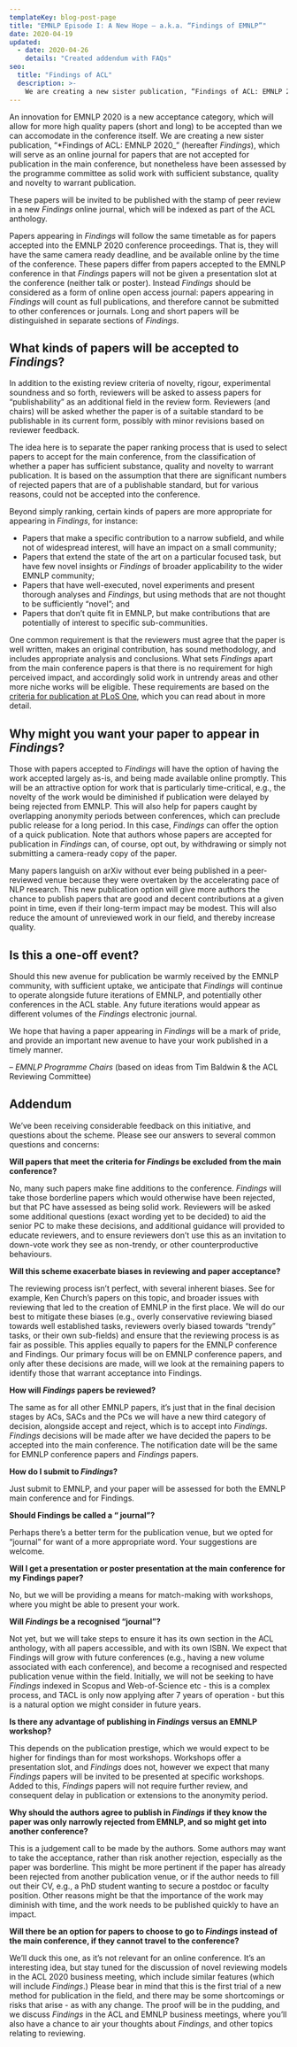 ```yaml
---
templateKey: blog-post-page
title: "EMNLP Episode I: A New Hope – a.k.a. “Findings of EMNLP”"
date: 2020-04-19
updated: 
  - date: 2020-04-26
    details: "Created addendum with FAQs"
seo:
  title: "Findings of ACL"
  description: >- 
    We are creating a new sister publication, “Findings of ACL: EMNLP 2020” (hereafter Findings), which will serve as an online journal for papers that are not accepted for publication in the main conference, but nonetheless have been assessed by the programme committee as solid work with sufficient substance, quality and novelty to warrant publication.
---
```


An innovation for EMNLP 2020 is a new acceptance category, which will allow for more high quality papers (short and long) to be accepted than we can accomodate in the conference itself. We are creating a new sister publication, “*Findings of ACL: EMNLP 2020_” (hereafter _Findings_), which will serve as an online journal for papers that are not accepted for publication in the main conference, but nonetheless have been assessed by the programme committee as solid work with sufficient substance, quality and novelty to warrant publication. 

These papers will be invited to be published with the stamp of peer review in a new _Findings_ online journal, which will be indexed as part of the ACL anthology. 

Papers appearing in _Findings_ will follow the same timetable as for papers accepted into the EMNLP 2020 conference proceedings. That is, they will have the same camera ready deadline, and be available online by the time of the conference. These papers differ from papers accepted to the EMNLP conference in that _Findings_ papers will not be given a presentation slot at the conference (neither talk or poster). Instead _Findings_ should be considered as a form of online open access journal: papers appearing in _Findings_ will count as full publications, and therefore cannot be submitted to other conferences or journals. Long and short papers will be distinguished in separate sections of _Findings_. 

## What kinds of papers will be accepted to _Findings_? 

In addition to the existing review criteria of novelty, rigour, experimental soundness and so forth, reviewers will be asked to assess papers for “publishability” as an additional field in the review form. Reviewers (and chairs) will be asked whether the paper is of a suitable standard to be publishable in its current form, possibly with minor revisions based on reviewer feedback.

The idea here is to separate the paper ranking process that is used to select papers to accept for the main conference, from the classification of whether a paper has sufficient substance, quality and novelty to warrant publication. It is based on the assumption that there are significant numbers of rejected papers that are of a publishable standard, but for various reasons, could not be  accepted into the conference.

Beyond simply ranking, certain kinds of papers are more appropriate for appearing in _Findings_, for instance:

* Papers that make a specific contribution to a narrow subfield, and while not of widespread interest, will have an impact on a small community;
* Papers that extend the state of the art on a particular focused task, but have few novel insights or _Findings_ of broader applicability to the wider EMNLP community;
* Papers that have well-executed, novel experiments and present thorough analyses and _Findings_, but using methods that are not thought to be sufficiently “novel”; and
* Papers that don’t quite fit in EMNLP, but make contributions that are potentially of interest to specific sub-communities.

One common requirement is that the reviewers must agree that the paper is well written, makes an original contribution, has sound methodology, and includes appropriate analysis and conclusions. What sets _Findings_ apart from the main conference papers is that there is no requirement for high perceived impact, and accordingly solid work in untrendy areas and other more niche works will be eligible. These requirements are based on the [criteria for publication at PLoS One](https://journals.plos.org/plosone/s/journal-information#loc-criteria-for-publication), which you can read about in more detail.

## Why might you want your paper to appear in _Findings_?

Those with papers accepted to _Findings_ will have the option of having the work accepted largely as-is, and being made available online promptly. This will be an attractive option for work that is particularly time-critical, e.g., the novelty of the work would be diminished if publication were delayed by being rejected from EMNLP. This will also help for papers caught by overlapping anonymity periods between conferences, which can preclude public release for a long period. In this case, _Findings_ can offer the option of a quick publication. Note that authors whose papers are accepted for publication in _Findings_ can, of course, opt out, by withdrawing or simply not submitting a camera-ready copy of the paper.

Many papers languish on arXiv without ever being published in a peer-reviewed venue because they were overtaken by the accelerating pace of NLP research. This new publication option will give more authors the chance to publish papers that are good and decent contributions at a given point in time, even if their long-term impact may be modest. This will also reduce the amount of unreviewed work in our field, and thereby increase quality.

## Is this a one-off event?

Should this new avenue for publication be warmly received by the EMNLP community, with sufficient uptake, we anticipate that _Findings_ will continue to operate alongside future iterations of EMNLP, and potentially other conferences in the ACL stable. Any future iterations would appear as different volumes of the _Findings_ electronic journal. 

We hope that having a paper appearing in _Findings_ will be a mark of pride, and provide an important new avenue to have your work published in a timely manner.

– _EMNLP Programme Chairs_
(based on ideas from Tim Baldwin & the ACL Reviewing Committee)

## Addendum 

We’ve been receiving considerable feedback on this initiative, and questions about the scheme. Please see our answers to several common questions and concerns:

**Will papers that meet the criteria for _Findings_ be excluded from the main conference?**
  
  No, many such papers make fine additions to the conference. _Findings_ will take those borderline papers which would otherwise have been rejected, but that PC have assessed as being solid work.  Reviewers will be asked some additional questions (exact wording yet to be decided) to aid the senior PC to make these decisions, and additional guidance will provided to educate reviewers, and to ensure reviewers don’t use this as an invitation to down-vote work they see as non-trendy, or other counterproductive behaviours.

**Will this scheme exacerbate biases in reviewing and paper acceptance?**
  
  The reviewing process isn’t perfect, with several inherent biases. See for example, Ken Church’s papers on this topic, and broader issues with reviewing that led to the creation of EMNLP in the first place. We will do our best to mitigate these biases (e.g., overly conservative reviewing biased towards well established tasks, reviewers overly biased towards “trendy” tasks, or their own sub-fields) and ensure that the reviewing process is as fair as possible. This applies equally to papers for the EMNLP conference and Findings. Our primary focus will be on EMNLP conference papers, and only after these decisions are made, will we look at the remaining papers to identify those that warrant acceptance into Findings. 

**How will _Findings_ papers be reviewed?**

The same as for all other EMNLP papers, it’s just that in the final decision stages by ACs, SACs and the PCs we will have a new third category of decision, alongside accept and reject, which is to accept into _Findings_.  _Findings_ decisions will be made after we have decided the papers to be accepted into the main conference. The notification date will be the same for EMNLP conference papers and _Findings_ papers.

**How do I submit to _Findings_?**

Just submit to EMNLP, and your paper will be assessed for both the EMNLP main conference and for Findings.

**Should Findings be called a “ journal”?**

Perhaps there’s a better term for the publication venue, but we opted for “journal” for want of a more appropriate word. Your suggestions are welcome.

**Will I get a presentation or poster presentation at the main conference for my Findings paper?**

No, but we will be providing a means for match-making with workshops, where you might be able to present your work.

**Will _Findings_ be a recognised “journal”?**

Not yet, but we will take steps to ensure it has its own section in the ACL anthology, with all papers accessible, and with its own ISBN. We expect that Findings will grow with future conferences (e.g., having a new volume associated with each conference), and become a recognised and respected publication venue within the field. Initially, we will not be seeking to have _Findings_ indexed in Scopus and Web-of-Science etc - this is a complex process, and TACL is only now applying after 7 years of operation - but this is a natural option we might consider in future years.

**Is there any advantage of publishing in _Findings_ versus an EMNLP workshop?**

This depends on the publication prestige, which we would expect to be higher for findings than for most workshops. Workshops offer a presentation slot, and _Findings_ does not, however we expect that many _Findings_ papers will be invited to be presented at specific workshops. Added to this, _Findings_ papers will not require further review, and consequent delay in publication or extensions to the anonymity period. 

**Why should the authors agree to publish in _Findings_ if they know the paper was only narrowly rejected from EMNLP, and so might get into another conference?**

This is a judgement call to be made by the authors. Some authors may want to take the acceptance, rather than risk another rejection, especially as the paper was borderline. This might be more pertinent if the paper has already been rejected from another publication venue, or if the author needs to fill out their CV, e.g., a PhD student wanting to secure a postdoc or faculty position. Other reasons might be that the importance of the work may diminish with time, and the work needs to be published quickly to have an impact.

**Will there be an option for papers to choose to go to _Findings_ instead of the main conference, if they cannot travel to the conference?**

We’ll duck this one, as it’s not relevant for an online conference. It’s an interesting idea, but stay tuned for the discussion of novel reviewing models in the ACL 2020 business meeting, which include similar features (which will include _Findings_.)
Please bear in mind that this is the first trial of a new method for publication in the field, and there may be some shortcomings or risks that arise - as with any change. The proof will be in the pudding, and we discuss _Findings_ in the ACL and EMNLP business meetings, where you’ll also have a chance to air your thoughts about _Findings_, and other topics relating to reviewing. 
